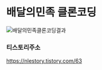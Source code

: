# 배달의민족 클론코딩



![배달의민족클론코딩결과](https://user-images.githubusercontent.com/74815957/177373846-6c56ba21-a84c-4af5-99f3-c185b3479955.png)





### 티스토리주소 
https://nlestory.tistory.com/63

